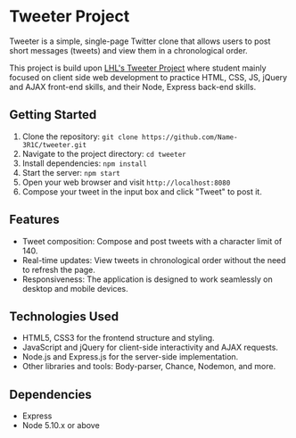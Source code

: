# Tweeter Project

Tweeter is a simple, single-page Twitter clone that allows users to post short messages (tweets) and view them in a chronological order.

This project is build upon [LHL's Tweeter Project](https://github.com/lighthouse-labs/tweeter) where student mainly focused on client side web development  to practice HTML, CSS, JS, jQuery and AJAX front-end skills, and their Node, Express back-end skills.

## Getting Started

1. Clone the repository: `git clone https://github.com/Name-3R1C/tweeter.git`
2. Navigate to the project directory: `cd tweeter`
3. Install dependencies: `npm install`
4. Start the server: `npm start`
5. Open your web browser and visit `http://localhost:8080`
6. Compose your tweet in the input box and click "Tweet" to post it.

## Features

- Tweet composition: Compose and post tweets with a character limit of 140.
- Real-time updates: View tweets in chronological order without the need to refresh the page.
- Responsiveness: The application is designed to work seamlessly on desktop and mobile devices.

## Technologies Used

- HTML5, CSS3 for the frontend structure and styling.
- JavaScript and jQuery for client-side interactivity and AJAX requests.
- Node.js and Express.js for the server-side implementation.
- Other libraries and tools: Body-parser, Chance, Nodemon, and more.

## Dependencies

- Express
- Node 5.10.x or above